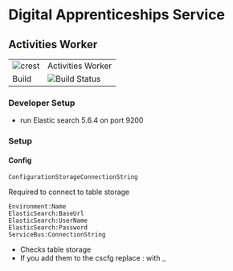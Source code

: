 # Digital Apprenticeships Service

## Activities Worker

|               |               |
| ------------- | ------------- |
|![crest](https://assets.publishing.service.gov.uk/government/assets/crests/org_crest_27px-916806dcf065e7273830577de490d5c7c42f36ddec83e907efe62086785f24fb.png)|Activities Worker|
| Build | ![Build Status](https://sfa-gov-uk.visualstudio.com/_apis/public/build/definitions/c39e0c0b-7aff-4606-b160-3566f3bbce23/101/badge) |

### Developer Setup

- run Elastic search 5.6.4 on port 9200 

### Setup

#### Config

	ConfigurationStorageConnectionString

Required to connect to table storage

    Environment:Name
    ElasticSearch:BaseUrl
    ElasticSearch:UserName
    ElasticSearch:Password
    ServiceBus:ConnectionString

- Checks table storage
- If you add them to the cscfg replace : with _
